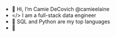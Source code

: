 - 👋 Hi, I’m Camie DeCovich @camieelaine
- </> I am a full-stack data engineer
- 👀 SQL and Python are my top languages
- 🌱 


<!---
camieelaine/camieelaine is a ✨ special ✨ repository because its `README.md` (this file) appears on your GitHub profile.
You can click the Preview link to take a look at your changes.
--->
